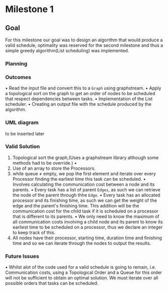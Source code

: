 # Milestone 1

## Goal
For this milestone our goal was to design an algorithm that would produce a valid schedule, optimality was reserved for the second milestone and thus a simple greedy algorithm(List scheduling) was implemented.

### Planning
### Outcomes
• Read the input file and convert this to a `Graph` using graphstream.
• Apply a topological sort on the graph to get an order of nodes to be scheduled that respect dependencies between tasks.
• Implementation of the List scheduler.
• Creating an output file with the schedule produced by the algorithm.

### UML diagram
to be inserted later

### Valid Solution
1. Topological sort the graph,(Uses a graphstream library although some methods had to be override.)
    •
2. Use of an array to store the Processors.
3. while queue ≠ empty, we pop the first element and iterate over every Processor finding the earliest time this task can be scheduled.
    • Involves calculating the communication cost between a node and its parents.
    • Every task has a list of parent `Edges`, as such we can retrieve the node of the parent through thhe `Edge`.
    • Every task has an allocated processor and its finishing time, as such we can get the weight of the edge and the parent's finishing time. This addition will be the 
      communication cost for the child task if it is scheduled on a processor that is different to its parents.
    • We only need to know the maximum of all communication costs involving a child node and its parent to know its earliest time to be scheduled on a processor, thus we 
      declare an integer to keep track of this.
4. All nodes have their processor, starting time, duration time and finishing time and so we can iterate through the nodes to output the results.

### Future Issues
• Whilst alot of the code used for a valid schedule is going to remain, i.e. Communication costs, using a Topological Order and a Queue for this order will not be sufficient to
  obtain an optimal solution. We must iterate over all possible orders that tasks can be scheduled.



